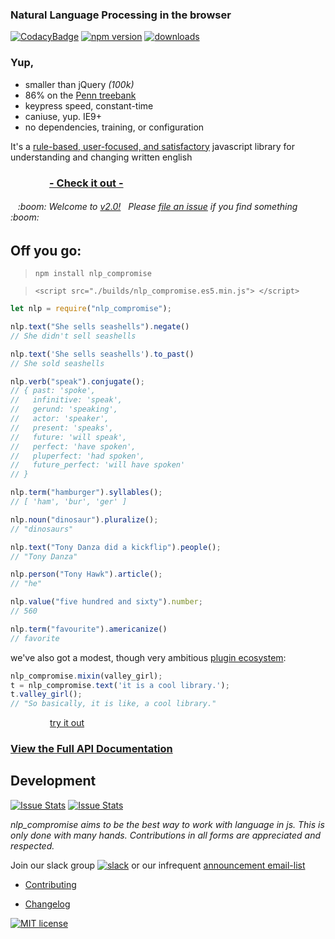 ### Natural Language Processing in the browser
[![CodacyBadge](https://api.codacy.com/project/badge/grade/82cc8ebd98b64ed199d7be6021488062)](https://www.codacy.com/app/spencerkelly86/nlp_compromise)
[![npm version](https://badge.fury.io/js/nlp_compromise.svg)](https://www.npmjs.com/package/nlp_compromise)
[![downloads](https://img.shields.io/npm/dm/nlp_compromise.svg)](https://www.npmjs.com/package/nlp_compromise)
### Yup,
* smaller than jQuery *(100k)*
* 86% on the [Penn treebank](http://www.cis.upenn.edu/~treebank/)
* keypress speed, constant-time
* caniuse, yup. IE9+
* no dependencies, training, or configuration

It's a [rule-based, user-focused, and satisfactory](https://github.com/spencermountain/nlp_compromise/blob/master/docs/docs.md) javascript library for understanding and changing written english
### &nbsp;&nbsp;&nbsp;&nbsp;&nbsp;&nbsp;&nbsp;&nbsp;&nbsp;&nbsp;&nbsp;&nbsp;&nbsp;&nbsp;&nbsp;&nbsp;**[- Check it out - ](http://rawgit.com/spencermountain/nlp_compromise/master/demo/index.html)**

<h6>&nbsp;&nbsp;&nbsp;:boom: Welcome to <a href="https://github.com/spencermountain/nlp_compromise/blob/master/docs/changelog.md">v2.0!</a>&nbsp;&nbsp; Please <a href="https://github.com/spencermountain/nlp_compromise/issues">file an issue</a> if you find something :boom:</h6>

## Off you go:
> `npm install nlp_compromise`

> `<script src="./builds/nlp_compromise.es5.min.js"> </script>`

```javascript
let nlp = require("nlp_compromise");

nlp.text("She sells seashells").negate()
// She didn't sell seashells

nlp.text('She sells seashells').to_past()
// She sold seashells

nlp.verb("speak").conjugate();
// { past: 'spoke',
//   infinitive: 'speak',
//   gerund: 'speaking',
//   actor: 'speaker',
//   present: 'speaks',
//   future: 'will speak',
//   perfect: 'have spoken',
//   pluperfect: 'had spoken',
//   future_perfect: 'will have spoken'
// }

nlp.term("hamburger").syllables();
// [ 'ham', 'bur', 'ger' ]

nlp.noun("dinosaur").pluralize();
// "dinosaurs"

nlp.text("Tony Danza did a kickflip").people();
// "Tony Danza"

nlp.person("Tony Hawk").article();
// "he"

nlp.value("five hundred and sixty").number;
// 560

nlp.term("favourite").americanize()
// favorite
```

we've also got a modest, though very ambitious [plugin ecosystem](https://github.com/spencermountain/nlp_compromise/blob/master/docs/plugins.md):
```javascript
nlp_compromise.mixin(valley_girl);
t = nlp_compromise.text('it is a cool library.');
t.valley_girl();
// "So basically, it is like, a cool library."
```

&nbsp;&nbsp;&nbsp;&nbsp;&nbsp;&nbsp;&nbsp;&nbsp;&nbsp;&nbsp;&nbsp;&nbsp;&nbsp;&nbsp;&nbsp;&nbsp;[try it out](https://tonicdev.com/spencermountain/nlpcompromise)

### [View the Full API Documentation](https://github.com/spencermountain/nlp_compromise/blob/master/docs/api.md)



## Development
[![Issue Stats](http://issuestats.com/github/spencermountain/nlp_compromise/badge/pr)](http://issuestats.com/github/spencermountain/nlp_compromise)
[![Issue Stats](http://issuestats.com/github/spencermountain/nlp_compromise/badge/issue)](http://issuestats.com/github/spencermountain/nlp_compromise)

*nlp_compromise aims to be the best way to work with language in js. This is only done with many hands. Contributions in all forms are appreciated and respected.*

Join our slack group [![slack](https://img.shields.io/badge/slack-superscriptjs-brightgreen.svg)](http://superscriptjs.slack.com/messages/nlp_compromise/)
or our infrequent [announcement email-list](http://eepurl.com/bL9YRv)
* [Contributing](https://github.com/spencermountain/nlp_compromise/blob/master/docs/development.md)

* [Changelog](https://github.com/spencermountain/nlp_compromise/blob/master/docs/changelog.md)


[![MIT license](http://img.shields.io/badge/license-MIT-brightgreen.svg)](http://opensource.org/licenses/MIT)

